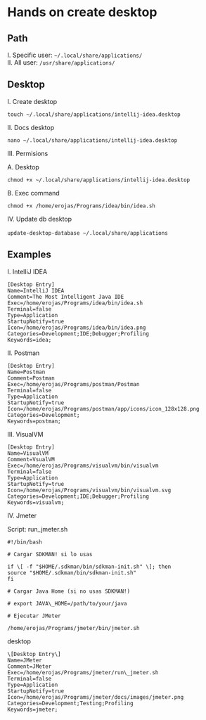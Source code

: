 # Hands on create desktop

## Path

I. Specific user: `~/.local/share/applications/`  
II. All user: `/usr/share/applications/`

## Desktop

I. Create desktop

`touch ~/.local/share/applications/intellij-idea.desktop`

II. Docs desktop

`nano ~/.local/share/applications/intellij-idea.desktop`

III. Permisions

A. Desktop

`chmod +x ~/.local/share/applications/intellij-idea.desktop`

B. Exec command

`chmod +x /home/erojas/Programs/idea/bin/idea.sh`

IV. Update db desktop

`update-desktop-database ~/.local/share/applications`  

## Examples

I. IntelliJ IDEA

```
[Desktop Entry]
Name=IntelliJ IDEA
Comment=The Most Intelligent Java IDE
Exec=/home/erojas/Programs/idea/bin/idea.sh
Terminal=false
Type=Application
StartupNotify=true
Icon=/home/erojas/Programs/idea/bin/idea.png
Categories=Development;IDE;Debugger;Profiling
Keywords=idea;
```

II. Postman

```
[Desktop Entry]
Name=Postman
Comment=Postman
Exec=/home/erojas/Programs/postman/Postman
Terminal=false
Type=Application
StartupNotify=true
Icon=/home/erojas/Programs/postman/app/icons/icon_128x128.png
Categories=Development;
Keywords=postman;
```

III. VisualVM

```
[Desktop Entry]
Name=VisualVM
Comment=VsualVM
Exec=/home/erojas/Programs/visualvm/bin/visualvm
Terminal=false
Type=Application
StartupNotify=true
Icon=/home/erojas/Programs/visualvm/bin/visualvm.svg
Categories=Development;IDE;Debugger;Profiling
Keywords=visualvm;
```

IV. Jmeter

Script: run\_jmeter.sh

```
#!/bin/bash

# Cargar SDKMAN! si lo usas

if \[ -f "$HOME/.sdkman/bin/sdkman-init.sh" \]; then  
source "$HOME/.sdkman/bin/sdkman-init.sh"  
fi

# Cargar Java Home (si no usas SDKMAN!)

# export JAVA\_HOME=/path/to/your/java

# Ejecutar JMeter

/home/erojas/Programs/jmeter/bin/jmeter.sh
```

desktop

```
\[Desktop Entry\]  
Name=JMeter  
Comment=JMeter  
Exec=/home/erojas/Programs/jmeter/run\_jmeter.sh  
Terminal=false  
Type=Application  
StartupNotify=true  
Icon=/home/erojas/Programs/jmeter/docs/images/jmeter.png  
Categories=Development;Testing;Profiling  
Keywords=jmeter;
```